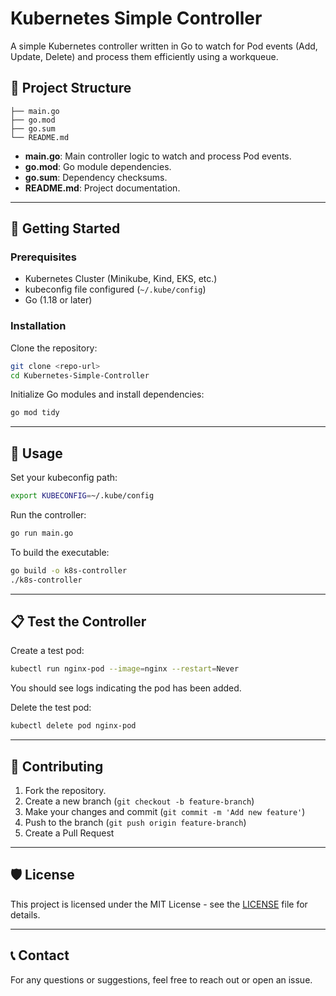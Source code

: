 # Kubernetes Simple Controller

A simple Kubernetes controller written in Go to watch for Pod events (Add, Update, Delete) and process them efficiently using a workqueue.

## 📌 **Project Structure**

```
├── main.go
├── go.mod
├── go.sum
└── README.md
```

* **main.go**: Main controller logic to watch and process Pod events.
* **go.mod**: Go module dependencies.
* **go.sum**: Dependency checksums.
* **README.md**: Project documentation.

---

## 🚀 **Getting Started**

### Prerequisites

* Kubernetes Cluster (Minikube, Kind, EKS, etc.)
* kubeconfig file configured (`~/.kube/config`)
* Go (1.18 or later)

### Installation

Clone the repository:

```sh
git clone <repo-url>
cd Kubernetes-Simple-Controller
```

Initialize Go modules and install dependencies:

```sh
go mod tidy
```

---

## 🔎 **Usage**

Set your kubeconfig path:

```sh
export KUBECONFIG=~/.kube/config
```

Run the controller:

```sh
go run main.go
```

To build the executable:

```sh
go build -o k8s-controller
./k8s-controller
```

---

## 📋 **Test the Controller**

Create a test pod:

```sh
kubectl run nginx-pod --image=nginx --restart=Never
```

You should see logs indicating the pod has been added.

Delete the test pod:

```sh
kubectl delete pod nginx-pod
```

---

## 🤝 **Contributing**

1. Fork the repository.
2. Create a new branch (`git checkout -b feature-branch`)
3. Make your changes and commit (`git commit -m 'Add new feature'`)
4. Push to the branch (`git push origin feature-branch`)
5. Create a Pull Request

---

## 🛡️ **License**

This project is licensed under the MIT License - see the [LICENSE](LICENSE) file for details.

---

## 📞 **Contact**

For any questions or suggestions, feel free to reach out or open an issue.
